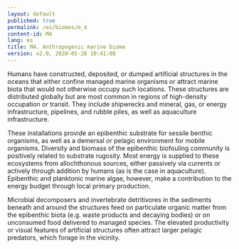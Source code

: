 ```yaml
---
layout: default
published: true
permalink: /es/biomes/m_4
content-id: M4
lang: es
title: M4. Anthropogenic marine biome
version: v2.0, 2020-05-28 10:41:08
---
```


Humans have constructed, deposited, or dumped artificial structures in the oceans that either confine managed marine organisms or attract marine biota that would not otherwise occupy such locations. These structures are distributed globally but are most common in regions of high-density occupation or transit. They include shipwrecks and mineral, gas, or energy infrastructure, pipelines, and rubble piles, as well as aquaculture infrastructure. 

These installations provide an epibenthic substrate for sessile benthic organisms, as well as a demersal or pelagic environment for mobile organisms. Diversity and biomass of the epibenthic biofouling community is positively related to substrate rugosity. Most energy is supplied to these ecosystems from allochthonous sources, either passively via currents or actively through addition by humans (as is the case in aquaculture). Epibenthic and planktonic marine algae, however, make a contribution to the energy budget through local primary production.

Microbial decomposers and invertebrate detritivores in the sediments beneath and around the structures feed on particulate organic matter from the epibenthic biota (e.g. waste products and decaying bodies) or on unconsumed food delivered to managed species. The elevated productivity or visual features of artificial structures often attract larger pelagic predators, which forage in the vicinity.

